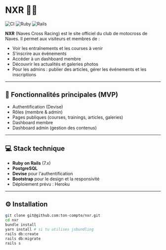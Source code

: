 # NXR 🏁💥

![CI](https://github.com/leGarsDuTarn/nxr/actions/workflows/ci.yml/badge.svg)
![Ruby](https://img.shields.io/badge/ruby-3.3.5-red)
![Rails](https://img.shields.io/badge/rails-7.1.5-red)

**NXR** (Naves Cross Racing) est le site officiel du club de motocross de Naves.
Il permet aux visiteurs et membres de :

- Voir les entraînements et les courses à venir
- S'inscrire aux événements
- Accéder à un dashboard membre
- Découvrir les actualités et galeries photos
- Pour les admins : publier des articles, gérer les événements et les inscriptions

---

## 🚀 Fonctionnalités principales (MVP)

- Authentification (Devise)
- Rôles (membre & admin)
- Pages publiques (courses, trainings, articles, galeries)
- Dashboard membre
- Dashboard admin (gestion des contenus)

---

## 💻 Stack technique

- **Ruby on Rails** (7.x)
- **PostgreSQL**
- **Devise** pour l'authentification
- **Bootstrap** pour le design et la responsivité
- Déploiement prévu : Heroku

---

## ⚙️ Installation

```bash
git clone git@github.com:ton-compte/nxr.git
cd nxr
bundle install
yarn install # si tu utilises jsbundling
rails db:create
rails db:migrate
rails s
